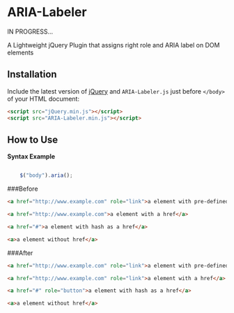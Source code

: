 ARIA-Labeler
============
IN PROGRESS...

A Lightweight jQuery Plugin that assigns right role and ARIA label on DOM elements

## Installation
Include the latest version of [jQuery](http://jquery.com/download) and `ARIA-Labeler.js` just before `</body>` of your HTML document:
```html
<script src="jQuery.min.js"></script>  
<script src="ARIA-Labeler.min.js"></script>
```

## How to Use

**Syntax Example**  
```javascript

    $("body").aria();

```
###Before
```html
<a href="http://www.example.com" role="link">a element with pre-defined role</a>

<a href="http://www.example.com">a element with a href</a>

<a href="#">a element with hash as a href</a>

<a>a element without href</a>
```
###After
```html
<a href="http://www.example.com" role="link">a element with pre-defined role</a>

<a href="http://www.example.com" role="link">a element with a href</a>

<a href="#" role="button">a element with hash as a href</a>

<a>a element without href</a>
```

